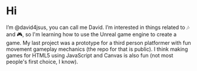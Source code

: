 # Hi
I’m @david4jsus, you can call me David. I’m interested in things related to 🎶 and 🎮, so I'm learning how to use the Unreal game engine to create a game. My last project was a prototype for a third person platformer with fun movement gameplay mechanics (the repo for that is public). I think making games for HTML5 using JavaScript and Canvas is also fun (not most people's first choice, I know).

<!---
david4jsus/david4jsus is a ✨ special ✨ repository because its `README.md` (this file) appears on your GitHub profile.
You can click the Preview link to take a look at your changes.
--->
